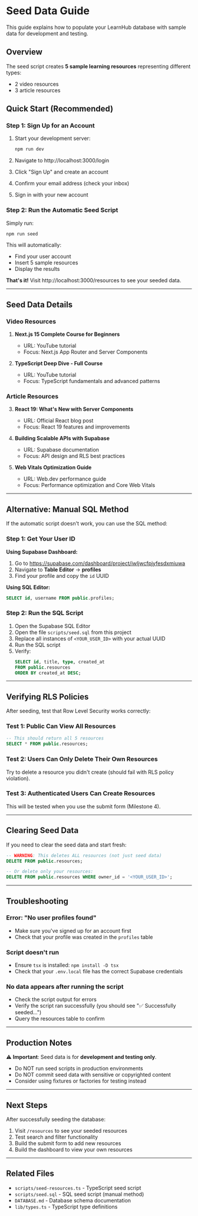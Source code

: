 # Seed Data Guide

This guide explains how to populate your LearnHub database with sample data for development and testing.

## Overview

The seed script creates **5 sample learning resources** representing different types:
- 2 video resources
- 3 article resources

## Quick Start (Recommended)

### Step 1: Sign Up for an Account

1. Start your development server:
   ```bash
   npm run dev
   ```

2. Navigate to http://localhost:3000/login

3. Click "Sign Up" and create an account

4. Confirm your email address (check your inbox)

5. Sign in with your new account

### Step 2: Run the Automatic Seed Script

Simply run:
```bash
npm run seed
```

This will automatically:
- Find your user account
- Insert 5 sample resources
- Display the results

**That's it!** Visit http://localhost:3000/resources to see your seeded data.

---

## Seed Data Details

### Video Resources

1. **Next.js 15 Complete Course for Beginners**
   - URL: YouTube tutorial
   - Focus: Next.js App Router and Server Components

2. **TypeScript Deep Dive - Full Course**
   - URL: YouTube tutorial
   - Focus: TypeScript fundamentals and advanced patterns

### Article Resources

3. **React 19: What's New with Server Components**
   - URL: Official React blog post
   - Focus: React 19 features and improvements

4. **Building Scalable APIs with Supabase**
   - URL: Supabase documentation
   - Focus: API design and RLS best practices

5. **Web Vitals Optimization Guide**
   - URL: Web.dev performance guide
   - Focus: Performance optimization and Core Web Vitals

---

## Alternative: Manual SQL Method

If the automatic script doesn't work, you can use the SQL method:

### Step 1: Get Your User ID

**Using Supabase Dashboard:**
1. Go to https://supabase.com/dashboard/project/iwljwcfpjyfesdxmiuwa
2. Navigate to **Table Editor** → **profiles**
3. Find your profile and copy the `id` UUID

**Using SQL Editor:**
```sql
SELECT id, username FROM public.profiles;
```

### Step 2: Run the SQL Script

1. Open the Supabase SQL Editor
2. Open the file `scripts/seed.sql` from this project
3. Replace all instances of `<YOUR_USER_ID>` with your actual UUID
4. Run the SQL script
5. Verify:
   ```sql
   SELECT id, title, type, created_at 
   FROM public.resources 
   ORDER BY created_at DESC;
   ```

---

## Verifying RLS Policies

After seeding, test that Row Level Security works correctly:

### Test 1: Public Can View All Resources
```sql
-- This should return all 5 resources
SELECT * FROM public.resources;
```

### Test 2: Users Can Only Delete Their Own Resources
Try to delete a resource you didn't create (should fail with RLS policy violation).

### Test 3: Authenticated Users Can Create Resources
This will be tested when you use the submit form (Milestone 4).

---

## Clearing Seed Data

If you need to clear the seed data and start fresh:

```sql
-- WARNING: This deletes ALL resources (not just seed data)
DELETE FROM public.resources;

-- Or delete only your resources:
DELETE FROM public.resources WHERE owner_id = '<YOUR_USER_ID>';
```

---

## Troubleshooting

### Error: "No user profiles found"
- Make sure you've signed up for an account first
- Check that your profile was created in the `profiles` table

### Script doesn't run
- Ensure `tsx` is installed: `npm install -D tsx`
- Check that your `.env.local` file has the correct Supabase credentials

### No data appears after running the script
- Check the script output for errors
- Verify the script ran successfully (you should see "✅ Successfully seeded...")
- Query the resources table to confirm

---

## Production Notes

⚠️ **Important**: Seed data is for **development and testing only**.

- Do NOT run seed scripts in production environments
- Do NOT commit seed data with sensitive or copyrighted content
- Consider using fixtures or factories for testing instead

---

## Next Steps

After successfully seeding the database:

1. Visit `/resources` to see your seeded resources
2. Test search and filter functionality
3. Build the submit form to add new resources
4. Build the dashboard to view your own resources

---

## Related Files

- `scripts/seed-resources.ts` - TypeScript seed script
- `scripts/seed.sql` - SQL seed script (manual method)
- `DATABASE.md` - Database schema documentation
- `lib/types.ts` - TypeScript type definitions

